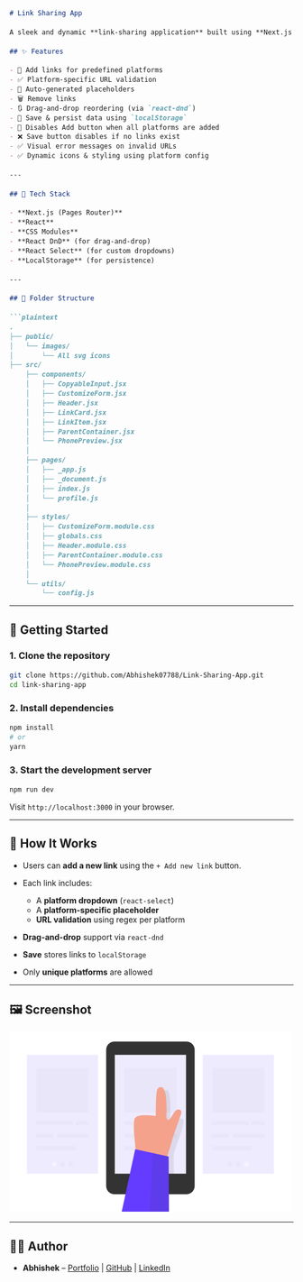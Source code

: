 ````markdown
# Link Sharing App

A sleek and dynamic **link-sharing application** built using **Next.js (Pages Router)**, `react-dnd`, and `react-select`. Users can add, reorder, and customize links for different platforms (like LinkedIn, GitHub, etc.) and save them locally. 

## ✨ Features

- 📌 Add links for predefined platforms
- ✅ Platform-specific URL validation
- 🎨 Auto-generated placeholders
- 🗑️ Remove links
- 🔃 Drag-and-drop reordering (via `react-dnd`)
- 💾 Save & persist data using `localStorage`
- 🚫 Disables Add button when all platforms are added
- ❌ Save button disables if no links exist
- ✅ Visual error messages on invalid URLs
- ✅ Dynamic icons & styling using platform config

---

## 🔧 Tech Stack

- **Next.js (Pages Router)**
- **React**
- **CSS Modules**
- **React DnD** (for drag-and-drop)
- **React Select** (for custom dropdowns)
- **LocalStorage** (for persistence)

---

## 📁 Folder Structure

```plaintext
.
├── public/
│   └── images/
│       └── All svg icons
├── src/
    ├── components/
    │   ├── CopyableInput.jsx
    │   ├── CustomizeForm.jsx
    │   ├── Header.jsx
    │   ├── LinkCard.jsx
    │   ├── LinkItem.jsx
    │   ├── ParentContainer.jsx
    │   └── PhonePreview.jsx
    │
    ├── pages/
    │   ├── _app.js
    │   ├── _document.js
    │   ├── index.js
    │   └── profile.js
    │
    ├── styles/
    │   ├── CustomizeForm.module.css
    │   ├── globals.css
    │   ├── Header.module.css
    │   ├── ParentContainer.module.css
    │   └── PhonePreview.module.css
    │
    └── utils/
        └── config.js

````

---

## 🚀 Getting Started

### 1. Clone the repository

```bash
git clone https://github.com/Abhishek07788/Link-Sharing-App.git
cd link-sharing-app
```

### 2. Install dependencies

```bash
npm install
# or
yarn
```

### 3. Start the development server

```bash
npm run dev
```

Visit `http://localhost:3000` in your browser.

---

## 🧠 How It Works

* Users can **add a new link** using the `+ Add new link` button.
* Each link includes:

  * A **platform dropdown** (`react-select`)
  * A **platform-specific placeholder**
  * **URL validation** using regex per platform
* **Drag-and-drop** support via `react-dnd`
* **Save** stores links to `localStorage`
* Only **unique platforms** are allowed

---

## 🖼️ Screenshot

![Link Sharing App Screenshot](public/images/illustration-empty.svg)

---

## 👨‍💻 Author

* **Abhishek** – [Portfolio](https://abhishek07788.github.io/) | [GitHub](https://github.com/Abhishek07788) | [LinkedIn](http://www.linkedin.com/in/abhishekpratapsolanki)

```